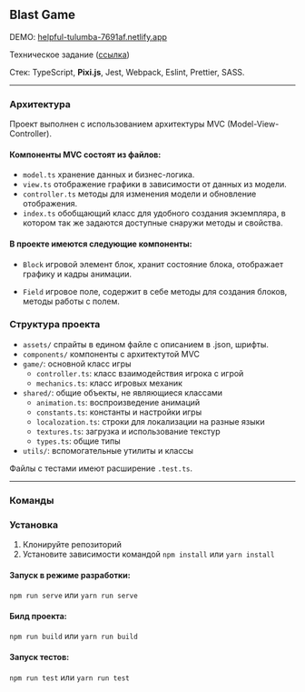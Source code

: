 ## Blast Game

DEMO: [helpful-tulumba-7691af.netlify.app](https://helpful-tulumba-7691af.netlify.app/)

Техническое задание ([ссылка](https://docs.google.com/document/d/1zsX8N4ORiEmDza7S5Q2SeIjYAQvmkB2FnGCIerIstcA))

Стек: TypeScript, **Pixi.js**, Jest, Webpack, Eslint, Prettier, SASS.

---

### Архитектура

Проект выполнен с использованием архитектуры MVC (Model-View-Controller).

#### Компоненты MVC состоят из файлов:

- `model.ts` хранение данных и бизнес-логика.
- `view.ts` отображение графики в зависимости от данных из модели.
- `controller.ts` методы для изменения модели и обновление отображения.
- `index.ts` обобщающий класс для удобного создания экземпляра,
  в котором так же задаются доступные снаружи методы и свойства.

#### В проекте имеются следующие компоненты:

- `Block` игровой элемент блок, хранит состояние блока, отображает графику и кадры анимации.

- `Field` игровое поле, содержит в себе методы для создания блоков, методы работы с полем.

### Структура проекта

- `assets/` спрайты в едином файле с описанием в .json, шрифты.
- `components/` компоненты с архитектутой MVC
- `game/`: основной класс игры
    - `controller.ts`: класс взаимодействия игрока с игрой
    - `mechanics.ts`: класс игровых механик
- `shared/`: общие объекты, не являющиеся классами
    - `animation.ts`: воспроизведение анимаций
    - `constants.ts`: константы и настройки игры
    - `localozation.ts`: строки для локализации на разные языки
    - `textures.ts`: загрузка и использование текстур
    - `types.ts`: общие типы
- `utils/`: вспомогательные утилиты и классы

Файлы с тестами имеют расширение `.test.ts`.

---

### Команды

### Установка

1. Клонируйте репозиторий
2. Установите зависимости командой `npm install` или `yarn install`

#### Запуск в режиме разработки:

`npm run serve` или `yarn run serve`

#### Билд проекта:

`npm run build` или `yarn run build `

#### Запуск тестов:

`npm run test` или `yarn run test`
